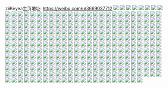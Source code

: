 ziiKeyea主页地址: https://weibo.com/u/3669037712 
![](https://wx4.sinaimg.cn/mw2000/dab11290ly1h90bfp0ahkj20u0140qeq.jpg) 
![](https://wx4.sinaimg.cn/mw2000/dab11290ly1h90bfl5x6yj20u014043h.jpg) 
![](https://wx4.sinaimg.cn/mw2000/dab11290ly1h90bfoqyauj20u0140gun.jpg) 
![](https://wx4.sinaimg.cn/mw2000/dab11290ly1h90bfm1i1wj20u0140gqx.jpg) 
![](https://wx4.sinaimg.cn/mw2000/dab11290ly1h90bfkwg1oj20u0140n1d.jpg) 
![](https://wx4.sinaimg.cn/mw2000/dab11290ly1h90bfmh1rrj20u01hc12x.jpg) 
![](https://wx4.sinaimg.cn/mw2000/dab11290ly1h90bfnj4adj20u01hcqgx.jpg) 
![](https://wx4.sinaimg.cn/mw2000/dab11290ly1h90bfmqtshj20u013z14d.jpg) 
![](https://wx4.sinaimg.cn/mw2000/dab11290ly1h90bfn1u70j20u0140grf.jpg) 
![](https://wx4.sinaimg.cn/mw2000/dab11290ly1h8uifvo1wyj20u013zdri.jpg) 
![](https://wx4.sinaimg.cn/mw2000/dab11290ly1h8uifuja29j20u013zwmo.jpg) 
![](https://wx4.sinaimg.cn/mw2000/dab11290ly1h8uifp290lj21400u0jzn.jpg) 
![](https://wx4.sinaimg.cn/mw2000/dab11290ly1h8uifsthz6j20u013zqad.jpg) 
![](https://wx4.sinaimg.cn/mw2000/dab11290ly1h8uifohm7uj20u0141dmg.jpg) 
![](https://wx4.sinaimg.cn/mw2000/dab11290ly1h8uighnpkjj20u013ztfg.jpg) 
![](https://wx4.sinaimg.cn/mw2000/dab11290ly1h8uifpdk8xj21400u0ai7.jpg) 
![](https://wx4.sinaimg.cn/mw2000/dab11290ly1h8pppmlab0j21400u0wju.jpg) 
![](https://wx4.sinaimg.cn/mw2000/dab11290ly1h8l747a9tgj20u0140dm1.jpg) 
![](https://wx4.sinaimg.cn/mw2000/dab11290ly1h8l74728kjj20u0140wno.jpg) 
![](https://wx4.sinaimg.cn/mw2000/dab11290ly1h8l747yo17j20u013ggvt.jpg) 
![](https://wx4.sinaimg.cn/mw2000/dab11290ly1h8l747gy8yj20u0140wjx.jpg) 
![](https://wx4.sinaimg.cn/mw2000/dab11290ly1h8l746h9lbj20u0140jy3.jpg) 
![](https://wx4.sinaimg.cn/mw2000/dab11290ly1h8l747q6xsj213v0u0n2e.jpg) 
![](https://wx4.sinaimg.cn/mw2000/dab11290ly1h8l7467looj20u0140wnd.jpg) 
![](https://wx4.sinaimg.cn/mw2000/dab11290ly1h8l746spgjj20u01400vh.jpg) 
![](https://wx4.sinaimg.cn/mw2000/dab11290ly1h8l745r8e2j20u0140n6l.jpg) 
![](https://wx4.sinaimg.cn/mw2000/dab11290ly1h8l7gggxptj20u013jaes.jpg) 
![](https://wx4.sinaimg.cn/mw2000/dab11290ly1h8j0nbx1e3j20sx0mktbl.jpg) 
![](https://wx4.sinaimg.cn/mw2000/dab11290ly1h7y781mwpzj20u0140n0t.jpg) 
![](https://wx4.sinaimg.cn/mw2000/dab11290ly1h7jpbyd9t4j21400u0q9y.jpg) 
![](https://wx4.sinaimg.cn/mw2000/dab11290ly1h7el4meov8j222o340n92.jpg) 
![](https://wx4.sinaimg.cn/mw2000/dab11290ly1h7el503u77j22bz340tle.jpg) 
![](https://wx4.sinaimg.cn/mw2000/dab11290ly1h7el5i9cx0j22c1340thz.jpg) 
![](https://wx4.sinaimg.cn/mw2000/dab11290ly1h76hq5ljq8j209p0jejrh.jpg) 
![](https://wx4.sinaimg.cn/mw2000/dab11290ly1h76hq5x5qcj20s00il0sr.jpg) 
![](https://wx4.sinaimg.cn/mw2000/dab11290ly1h76gtj6l0yj20u0140n1v.jpg) 
![](https://wx4.sinaimg.cn/mw2000/dab11290ly1h76gtifltvj20u014pqan.jpg) 
![](https://wx4.sinaimg.cn/mw2000/dab11290ly1h76gthmwoej20u0140n89.jpg) 
![](https://wx4.sinaimg.cn/mw2000/dab11290ly1h6up5websxj22c0340qv6.jpg) 
![](https://wx4.sinaimg.cn/mw2000/dab11290ly1h6up5x0nbhj23401r0x3p.jpg) 
![](https://wx4.sinaimg.cn/mw2000/dab11290ly1h6up0hkq9nj230b29ahdu.jpg) 
![](https://wx4.sinaimg.cn/mw2000/dab11290ly1h6up5xl4cgj23401r07wh.jpg) 
![](https://wx4.sinaimg.cn/mw2000/dab11290ly1h6shs5jo77j20wi0i6444.jpg) 
![](https://wx4.sinaimg.cn/mw2000/dab11290ly1h6shs49ej6j20u0140toi.jpg) 
![](https://wx4.sinaimg.cn/mw2000/dab11290ly1h6shs1dfr2j20u01hcdm5.jpg) 
![](https://wx4.sinaimg.cn/mw2000/dab11290ly1h6shs4p2zsj21hc0u0q8b.jpg) 
![](https://wx4.sinaimg.cn/mw2000/dab11290ly1h6shs7gktnj20u01hctoy.jpg) 
![](https://wx4.sinaimg.cn/mw2000/dab11290ly1h6shs906mej20u0190tco.jpg) 
![](https://wx4.sinaimg.cn/mw2000/dab11290ly1h6shs37p58j20wi0i7dk4.jpg) 
![](https://wx4.sinaimg.cn/mw2000/dab11290ly1h6shs1u0q6j20u0140dm9.jpg) 
![](https://wx4.sinaimg.cn/mw2000/dab11290ly1h6shs9n97xj21hc0u07ax.jpg) 
![](https://wx4.sinaimg.cn/mw2000/dab11290ly1h6shsa8p7ij20u01hcafz.jpg) 
![](https://wx4.sinaimg.cn/mw2000/dab11290ly1h6shsapht4j20u01hcgox.jpg) 
![](https://wx4.sinaimg.cn/mw2000/dab11290ly1h6lf66082tj23402c04dn.jpg) 
![](https://wx4.sinaimg.cn/mw2000/dab11290ly1h6lf64n7zhj22c0340guj.jpg) 
![](https://wx4.sinaimg.cn/mw2000/dab11290ly1h6a2wcb3oej20wi0gujs5.jpg) 
![](https://wx4.sinaimg.cn/mw2000/dab11290ly1h69xaaz2v1j20u014048w.jpg) 
![](https://wx4.sinaimg.cn/mw2000/dab11290ly1h69xabcyquj20u014075i.jpg) 
![](https://wx4.sinaimg.cn/mw2000/dab11290ly1h69xaahnpxj20u014247b.jpg) 
![](https://wx4.sinaimg.cn/mw2000/dab11290ly1h67onfyuawj20u0140dms.jpg) 
![](https://wx4.sinaimg.cn/mw2000/dab11290ly1h67ondnp9jj211i0u0wj2.jpg) 
![](https://wx4.sinaimg.cn/mw2000/dab11290ly1h67ond5b2nj21hc0u0wj0.jpg) 
![](https://wx4.sinaimg.cn/mw2000/dab11290ly1h644yg806cj20lo2b1qbt.jpg) 
![](https://wx4.sinaimg.cn/mw2000/dab11290ly1h61yc24nlnj21kw11w1kx.jpg) 
![](https://wx4.sinaimg.cn/mw2000/dab11290ly1h61yc4rpqij21kw16o4qp.jpg) 
![](https://wx4.sinaimg.cn/mw2000/dab11290ly1h61ycc4jd6j23402c0qv7.jpg) 
![](https://wx4.sinaimg.cn/mw2000/dab11290ly1h61ycdmfnxj20nl0ze7gk.jpg) 
![](https://wx4.sinaimg.cn/mw2000/dab11290ly1h61ycfpxkhj20sx17dwje.jpg) 
![](https://wx4.sinaimg.cn/mw2000/dab11290ly1h61ycikpwxj23402c0b2a.jpg) 
![](https://wx4.sinaimg.cn/mw2000/dab11290ly1h61ycj4u6pj20wi17cdhg.jpg) 
![](https://wx4.sinaimg.cn/mw2000/dab11290ly1h5um5qqarcj20u0140wk8.jpg) 
![](https://wx4.sinaimg.cn/mw2000/dab11290ly1h5um5rwflej20u0140jx8.jpg) 
![](https://wx4.sinaimg.cn/mw2000/dab11290ly1h5ekul6dd8j21kw2dchdv.jpg) 
![](https://wx4.sinaimg.cn/mw2000/dab11290ly1h5eku7wn0gj22dc1kw4qq.jpg) 
![](https://wx4.sinaimg.cn/mw2000/dab11290ly1h5ekuhy7rjj22c03414qu.jpg) 
![](https://wx4.sinaimg.cn/mw2000/dab11290ly1h5eku8xapqj22dc1kw1ky.jpg) 
![](https://wx4.sinaimg.cn/mw2000/dab11290ly1h5eku4mzgrj21kw2dc4qq.jpg) 
![](https://wx4.sinaimg.cn/mw2000/dab11290ly1h5dswzwsrgj22b032p7wi.jpg) 
![](https://wx4.sinaimg.cn/mw2000/dab11290ly1h5dswynlv6j22c0340e82.jpg) 
![](https://wx4.sinaimg.cn/mw2000/dab11290ly1h5dsx1t326j228y1hyu0x.jpg) 
![](https://wx4.sinaimg.cn/mw2000/dab11290ly1h5dsx0wv3uj21hm28gkjl.jpg) 
![](https://wx4.sinaimg.cn/mw2000/dab11290ly1h5cogo88v6j21900u0n5s.jpg) 
![](https://wx4.sinaimg.cn/mw2000/dab11290ly1h5cognlsb2j20u01907fl.jpg) 
![](https://wx4.sinaimg.cn/mw2000/dab11290ly1h5cogoqjkmj21400u0tgb.jpg) 
![](https://wx4.sinaimg.cn/mw2000/dab11290ly1h5cogpam7tj21900u0k2i.jpg) 
![](https://wx4.sinaimg.cn/mw2000/dab11290ly1h5cogpywvij21900u0k1u.jpg) 
![](https://wx4.sinaimg.cn/mw2000/dab11290ly1h5cogqr7mtj21900u0ds4.jpg) 
![](https://wx4.sinaimg.cn/mw2000/dab11290ly1h5cogt9m7fj20u0140qcp.jpg) 
![](https://wx4.sinaimg.cn/mw2000/dab11290ly1h5cogupuhdj20u0140wpi.jpg) 
![](https://wx4.sinaimg.cn/mw2000/dab11290ly1h57v8sszcij21910u0n7w.jpg) 
![](https://wx4.sinaimg.cn/mw2000/dab11290ly1h57v8qygllj21900u0ajm.jpg) 
![](https://wx4.sinaimg.cn/mw2000/dab11290ly1h4rnvhtl2xj23402c01kz.jpg) 
![](https://wx4.sinaimg.cn/mw2000/dab11290ly1h4rnuclxc9j22c03404qq.jpg) 
![](https://wx4.sinaimg.cn/mw2000/dab11290ly1h4ra5b4c92j22c0340b2a.jpg) 
![](https://wx4.sinaimg.cn/mw2000/dab11290ly1h4ra6r031ij22c0340kjm.jpg) 
![](https://wx4.sinaimg.cn/mw2000/dab11290ly1h4rabvp7ddj22c0340hdv.jpg) 
![](https://wx4.sinaimg.cn/mw2000/dab11290ly1h4ra95guwij22c033zu0z.jpg) 
![](https://wx4.sinaimg.cn/mw2000/dab11290ly1h4ra9r16fkj20wi0m5aew.jpg) 
![](https://wx4.sinaimg.cn/mw2000/dab11290ly1h4lou5yzerj21j02pse82.jpg) 
![](https://wx4.sinaimg.cn/mw2000/dab11290ly1h4ku7x5lg8j21400u0tjr.jpg) 
![](https://wx4.sinaimg.cn/mw2000/dab11290ly1h45obw7119j22ps1j04qp.jpg) 
![](https://wx4.sinaimg.cn/mw2000/dab11290ly1h45obyxg2fj20wi1v5wi5.jpg) 
![](https://wx4.sinaimg.cn/mw2000/dab11290ly1h45obzte87j20v90kowxc.jpg) 
![](https://wx4.sinaimg.cn/mw2000/dab11290ly1h415cqedxlj20wi1s0n5e.jpg) 
![](https://wx4.sinaimg.cn/mw2000/dab11290ly1h3m7r9tztpj20ox17ttha.jpg) 
![](https://wx4.sinaimg.cn/mw2000/dab11290ly1h3m7ra80stj20u01hcdpp.jpg) 
![](https://wx4.sinaimg.cn/mw2000/dab11290ly1h3m7rayrljj20u01hcdqm.jpg) 
![](https://wx4.sinaimg.cn/mw2000/dab11290ly1h3m7r6cobkj21hc0u0k08.jpg) 
![](https://wx4.sinaimg.cn/mw2000/dab11290ly1h3m7r7mnx4j21900u0woi.jpg) 
![](https://wx4.sinaimg.cn/mw2000/dab11290ly1h3m7r8l62zj20u0190dr6.jpg) 
![](https://wx4.sinaimg.cn/mw2000/dab11290ly1h3m7r6vg1wj20u0190n82.jpg) 
![](https://wx4.sinaimg.cn/mw2000/dab11290ly1h3m7r5mjc6j21900u0qem.jpg) 
![](https://wx4.sinaimg.cn/mw2000/dab11290ly1h3m7r95yrbj21900u0qf2.jpg) 
![](https://wx4.sinaimg.cn/mw2000/dab11290ly1h3ceoirr8aj20pe0blwkc.jpg) 
![](https://wx4.sinaimg.cn/mw2000/dab11290ly1h3b1gnqihij20s60mf75w.jpg) 
![](https://wx4.sinaimg.cn/mw2000/dab11290ly1h2sxibtyzej20dw0dwq43.jpg) 
![](https://wx4.sinaimg.cn/mw2000/dab11290ly1h23m5qzyo1j20wi1ycnfi.jpg) 
![](https://wx4.sinaimg.cn/mw2000/dab11290ly1h1pag5eh9qj23402c0npf.jpg) 
![](https://wx4.sinaimg.cn/mw2000/dab11290ly1h1pagrt09wj22c0340x6q.jpg) 
![](https://wx4.sinaimg.cn/mw2000/dab11290ly1h1pag3qvd7j22c0340hdv.jpg) 
![](https://wx4.sinaimg.cn/mw2000/dab11290ly1h0wi6i0dhnj20wi1d8arv.jpg) 
![](https://wx4.sinaimg.cn/mw2000/dab11290ly1h0wi75zezuj20u0140wsb.jpg) 
![](https://wx4.sinaimg.cn/mw2000/dab11290ly1h0eegqwzn0j23402c0kjm.jpg) 
![](https://wx4.sinaimg.cn/mw2000/dab11290ly1h0eegpgz52j22c0340e81.jpg) 
![](https://wx4.sinaimg.cn/mw2000/dab11290ly1h0eegsiejcj217c0wiwtg.jpg) 
![](https://wx4.sinaimg.cn/mw2000/dab11290ly1h0eegsrwj7j20wi0jv75x.jpg) 
![](https://wx4.sinaimg.cn/mw2000/dab11290ly1h00kt4yjwyj20wi17c13k.jpg) 
![](https://wx4.sinaimg.cn/mw2000/dab11290ly1h00kt4o07jj20wi17cgwx.jpg) 
![](https://wx4.sinaimg.cn/mw2000/dab11290ly1h00kt57lezj20wi17cn6k.jpg) 
![](https://wx4.sinaimg.cn/mw2000/dab11290ly1gzzkeu1x8kj22ps1j0kjl.jpg) 
![](https://wx4.sinaimg.cn/mw2000/dab11290ly1gzzkep8nb2j20wi0i2tgy.jpg) 
![](https://wx4.sinaimg.cn/mw2000/dab11290ly1gzzkerp365j23402c07wi.jpg) 
![](https://wx4.sinaimg.cn/mw2000/dab11290ly1gzzkgjwwjkj22ps1j0e81.jpg) 
![](https://wx4.sinaimg.cn/mw2000/dab11290ly1gzzkgoa9w8j22ps1j0hdt.jpg) 
![](https://wx4.sinaimg.cn/mw2000/dab11290ly1gzzkgq7f6kj22c0340x6r.jpg) 
![](https://wx4.sinaimg.cn/mw2000/dab11290ly1gzzkgr7kr4j23402c0hdu.jpg) 
![](https://wx4.sinaimg.cn/mw2000/dab11290ly1gz5f4r9csqj22c03401ky.jpg) 
![](https://wx4.sinaimg.cn/mw2000/dab11290ly1gz5f4s3cbfj22bz3404qq.jpg) 
![](https://wx4.sinaimg.cn/mw2000/dab11290ly1gz5f4srncrj22bz340kjl.jpg) 
![](https://wx4.sinaimg.cn/mw2000/dab11290ly1gz5ez99133j217c0wik8k.jpg) 
![](https://wx4.sinaimg.cn/mw2000/dab11290ly1gz5f0tb5yrj22bz340e82.jpg) 
![](https://wx4.sinaimg.cn/mw2000/dab11290ly1gz5ezj662sj20nb0yx7bv.jpg) 
![](https://wx4.sinaimg.cn/mw2000/dab11290ly1gz5f0ro0dtj22c0340kjo.jpg) 
![](https://wx4.sinaimg.cn/mw2000/dab11290ly1gz5eze65f4j23402c01l0.jpg) 
![](https://wx4.sinaimg.cn/mw2000/dab11290ly1gz5ezflocyj22wa268qv5.jpg) 
![](https://wx4.sinaimg.cn/mw2000/dab11290ly1gz5f0s4iihj20vo15y7iq.jpg) 
![](https://wx4.sinaimg.cn/mw2000/dab11290ly1gz5ezirww6j22ps1j0qv5.jpg) 
![](https://wx4.sinaimg.cn/mw2000/dab11290ly1gz5ezjnwy6j22ps1j0b29.jpg) 
![](https://wx4.sinaimg.cn/mw2000/dab11290ly1gz5ez8lkuoj21j02ai4qq.jpg) 
![](https://wx4.sinaimg.cn/mw2000/dab11290gy1gyzl579ivmj20u0140n4c.jpg) 
![](https://wx4.sinaimg.cn/mw2000/dab11290gy1gyzlrl97zyj21400u0wie.jpg) 
![](https://wx4.sinaimg.cn/mw2000/dab11290ly1gyo3mpkhmlj22ps1j0npe.jpg) 
![](https://wx4.sinaimg.cn/mw2000/dab11290ly1gyo3mxhxj8j22t323t7wi.jpg) 
![](https://wx4.sinaimg.cn/mw2000/dab11290ly1gyo3mvkyklj220820841q.jpg) 
![](https://wx4.sinaimg.cn/mw2000/dab11290ly1gyo3mv6djwj222y22zaw3.jpg) 
![](https://wx4.sinaimg.cn/mw2000/dab11290ly1gyo3mw25ghj22c02c0h54.jpg) 
![](https://wx4.sinaimg.cn/mw2000/dab11290ly1gyo3n1iyh1j20wh1as7jb.jpg) 
![](https://wx4.sinaimg.cn/mw2000/dab11290ly1gyo3mnlm19j23402c0e82.jpg) 
![](https://wx4.sinaimg.cn/mw2000/dab11290ly1gyo3n14cquj21eb1kewxl.jpg) 
![](https://wx4.sinaimg.cn/mw2000/dab11290ly1gyo3mrtxqpj23402c0e82.jpg) 
![](https://wx4.sinaimg.cn/mw2000/dab11290ly1gyo3n20owvj20wi17cdre.jpg) 
![](https://wx4.sinaimg.cn/mw2000/dab11290ly1gyo3n0lvm7j22da1kwe81.jpg) 
![](https://wx4.sinaimg.cn/mw2000/dab11290ly1gyo3n2fgwlj20wi17cqct.jpg) 
![](https://wx4.sinaimg.cn/mw2000/dab11290ly1gylr47sg7rj20wi1ycwu6.jpg) 
![](https://wx4.sinaimg.cn/mw2000/dab11290ly1gylr48j4nij20wi1yck32.jpg) 
![](https://wx4.sinaimg.cn/mw2000/dab11290ly1gylr495at4j20wi1ycqeb.jpg) 
![](https://wx4.sinaimg.cn/mw2000/dab11290ly1gy8w053am8j20u00zaac0.jpg) 
![](https://wx4.sinaimg.cn/mw2000/dab11290ly1gxqk64nc0uj21400u0dnm.jpg) 
![](https://wx4.sinaimg.cn/mw2000/dab11290ly1gxqkc5dm4yj21400u048f.jpg) 
![](https://wx4.sinaimg.cn/mw2000/dab11290ly1gxqk8ps0ufj20pu08uq3r.jpg) 
![](https://wx4.sinaimg.cn/mw2000/dab11290ly1gxqk655522j21400u0tdw.jpg) 
![](https://wx4.sinaimg.cn/mw2000/dab11290ly1gxqk61o9b6j20u014078m.jpg) 
![](https://wx4.sinaimg.cn/mw2000/dab11290ly1gxqk66e1gcj213u0u0tdj.jpg) 
![](https://wx4.sinaimg.cn/mw2000/dab11290ly1gxqk65q2j3j20u00u0ac7.jpg) 
![](https://wx4.sinaimg.cn/mw2000/dab11290ly1gxqk61c67aj20tq0i975s.jpg) 
![](https://wx4.sinaimg.cn/mw2000/dab11290ly1gxqk60jdk8j21400u0dnu.jpg) 
![](https://wx4.sinaimg.cn/mw2000/dab11290ly1gxqk6023nrj20u00u0afl.jpg) 
![](https://wx4.sinaimg.cn/mw2000/dab11290ly1gxqk5z641jj21400u048h.jpg) 
![](https://wx4.sinaimg.cn/mw2000/dab11290ly1gxqk5y2ob0j21400u0grr.jpg) 
![](https://wx4.sinaimg.cn/mw2000/dab11290ly1gxqk5x153gj20u0140q9c.jpg) 
![](https://wx4.sinaimg.cn/mw2000/dab11290ly1gxqk5xjtbxj20u00u0q8f.jpg) 
![](https://wx4.sinaimg.cn/mw2000/dab11290ly1gxqk611al4j20u0140ten.jpg) 
![](https://wx4.sinaimg.cn/mw2000/dab11290ly1gxqk66t3xvj20u013z0un.jpg) 
![](https://wx4.sinaimg.cn/mw2000/dab11290ly1gxedopb8ffj20u00gb0ui.jpg) 
![](https://wx4.sinaimg.cn/mw2000/dab11290ly1gxedopgpeej20q70ar0uh.jpg) 
![](https://wx4.sinaimg.cn/mw2000/dab11290ly1gxedoppihvj20qm0ja0yi.jpg) 
![](https://wx4.sinaimg.cn/mw2000/dab11290ly1gx9cwqys1aj20uk4y97wi.jpg) 
![](https://wx4.sinaimg.cn/mw2000/dab11290ly1gx9cwiz7i3j212c1f4wvq.jpg) 
![](https://wx4.sinaimg.cn/mw2000/dab11290ly1gx9cz6bhu4j21400u0qeo.jpg) 
![](https://wx4.sinaimg.cn/mw2000/dab11290ly1gx9cw8pu96j20tv33znpd.jpg) 
![](https://wx4.sinaimg.cn/mw2000/dab11290ly1gx9czdoriaj22rh3404qq.jpg) 
![](https://wx4.sinaimg.cn/mw2000/dab11290ly1gx9cw31g4dj20uk3tix6p.jpg) 
![](https://wx4.sinaimg.cn/mw2000/dab11290ly1gx9cwyxftrj212c12c122.jpg) 
![](https://wx4.sinaimg.cn/mw2000/dab11290ly1gx9cx6sg63j23342bcqv6.jpg) 
![](https://wx4.sinaimg.cn/mw2000/dab11290ly1gx9cx13fhtj212c12cgy2.jpg) 
![](https://wx4.sinaimg.cn/mw2000/dab11290ly1gx9cxb4fccj23342bcu0y.jpg) 
![](https://wx4.sinaimg.cn/mw2000/dab11290ly1gx9cwh39jgj222o340kjl.jpg) 
![](https://wx4.sinaimg.cn/mw2000/dab11290ly1gx9cvxnuauj23402c0x6q.jpg) 
![](https://wx4.sinaimg.cn/mw2000/dab11290ly1gx9cz5ilazj21400u013n.jpg) 
![](https://wx4.sinaimg.cn/mw2000/dab11290ly1gx9cwx8kdhj23402c0kjm.jpg) 
![](https://wx4.sinaimg.cn/mw2000/dab11290ly1gx9cxec1r5j21f412cna7.jpg) 
![](https://wx4.sinaimg.cn/mw2000/dab11290ly1gx9cxjin30j21f412c1fl.jpg) 
![](https://wx4.sinaimg.cn/mw2000/dab11290ly1gx9cxm4gwhj21f412ch0x.jpg) 
![](https://wx4.sinaimg.cn/mw2000/dab11290ly1gx9cwla4mvj212c1f418t.jpg) 
![](https://wx4.sinaimg.cn/mw2000/dab11290ly1gwlbf3b3gvj20p20rwabp.jpg) 
![](https://wx4.sinaimg.cn/mw2000/0040iUjCly1gvlave28ztj60u00u0tbk02.jpg) 
![](https://wx4.sinaimg.cn/mw2000/0040iUjCly1gvlavdp33cj60u01ezdja02.jpg) 
![](https://wx4.sinaimg.cn/mw2000/dab11290ly1gt1q6y4p6jj20xc18gajn.jpg) 
![](https://wx4.sinaimg.cn/mw2000/dab11290ly1gt1q6xk2wzj20xc18g47g.jpg) 
![](https://wx4.sinaimg.cn/mw2000/dab11290ly1gt1q6yi7wcj20xc18g7d2.jpg) 
![](https://wx4.sinaimg.cn/mw2000/dab11290ly1gt1q6zdx58j21w02ipe81.jpg) 
![](https://wx4.sinaimg.cn/mw2000/dab11290ly1gt1q74p6k2j22yo1o0kjm.jpg) 
![](https://wx4.sinaimg.cn/mw2000/dab11290ly1gt1q717vldj22io1w1u0x.jpg) 
![](https://wx4.sinaimg.cn/mw2000/0040iUjCly1gt1q71lvshj60u00u0n6302.jpg) 
![](https://wx4.sinaimg.cn/mw2000/dab11290ly1gt1q71xjkfj20u00ws7an.jpg) 
![](https://wx4.sinaimg.cn/mw2000/dab11290ly1gt1q72sx44j22c02c0e81.jpg) 
![](https://wx4.sinaimg.cn/mw2000/dab11290ly1grp8gugpitj20u0140azg.jpg) 
![](https://wx4.sinaimg.cn/mw2000/dab11290ly1grbwexc11sj20xc18gnpd.jpg) 
![](https://wx4.sinaimg.cn/mw2000/dab11290ly1grbwewp0hej21hc1hcb2a.jpg) 
![](https://wx4.sinaimg.cn/mw2000/dab11290ly1grbwey4qwsj20xc18gnpd.jpg) 
![](https://wx4.sinaimg.cn/mw2000/dab11290ly1grbwfgy46ij21z41hc1kz.jpg) 
![](https://wx4.sinaimg.cn/mw2000/dab11290ly1grbvy64qcpj21w12ipkjq.jpg) 
![](https://wx4.sinaimg.cn/mw2000/dab11290ly1grbwfhairfj20xc0xcnda.jpg) 
![](https://wx4.sinaimg.cn/mw2000/dab11290ly1gqiv25zvzkj20tz0ezq6e.jpg) 
![](https://wx4.sinaimg.cn/mw2000/dab11290ly1gqesm5rge9j22ip2ipx6u.jpg) 
![](https://wx4.sinaimg.cn/mw2000/dab11290ly1gqeskyg85fj21hc1hc1ky.jpg) 
![](https://wx4.sinaimg.cn/mw2000/dab11290ly1gqesme96v6j22ip2ip1l2.jpg) 
![](https://wx4.sinaimg.cn/mw2000/dab11290ly1gqesl2wgegj21hc1hcqv6.jpg) 
![](https://wx4.sinaimg.cn/mw2000/dab11290ly1gqeslw08huj22bc1jkqv8.jpg) 
![](https://wx4.sinaimg.cn/mw2000/dab11290ly1gqeslbnv0hj21mc1mcu0z.jpg) 
![](https://wx4.sinaimg.cn/mw2000/dab11290ly1gqeslpm2xdj21mc1mc4qr.jpg) 
![](https://wx4.sinaimg.cn/mw2000/dab11290ly1gqesllae2vj21mc1mckjn.jpg) 
![](https://wx4.sinaimg.cn/mw2000/dab11290ly1gqesl6go9qj21hc1hckjm.jpg) 
![](https://wx4.sinaimg.cn/mw2000/dab11290ly1gqeslfwvpsj21hc1hcx6p.jpg) 
![](https://wx4.sinaimg.cn/mw2000/dab11290ly1gq8mwt5gekj21mc1mcnpf.jpg) 
![](https://wx4.sinaimg.cn/mw2000/dab11290ly1gq8mz19ml4j21hc1hc1ky.jpg) 
![](https://wx4.sinaimg.cn/mw2000/dab11290ly1gq8n0duz7uj22bc1jk1kz.jpg) 
![](https://wx4.sinaimg.cn/mw2000/dab11290ly1gq8mzsmif9j21hc1hc4qq.jpg) 
![](https://wx4.sinaimg.cn/mw2000/dab11290ly1gq8n00vlx6j21hc1hcb2a.jpg) 
![](https://wx4.sinaimg.cn/mw2000/dab11290ly1gq8mzfscstj21hc1hc1ky.jpg) 
![](https://wx4.sinaimg.cn/mw2000/dab11290ly1gq8n085tjlj225s1mcx6r.jpg) 
![](https://wx4.sinaimg.cn/mw2000/dab11290ly1gq8mzccgt6j21jk1jke82.jpg) 
![](https://wx4.sinaimg.cn/mw2000/dab11290ly1gq8mxuzpz4j22bc1jknpf.jpg) 
![](https://wx4.sinaimg.cn/mw2000/dab11290ly1gq8mx1w67vj21k0340u0y.jpg) 
![](https://wx4.sinaimg.cn/mw2000/dab11290ly1gq8mzlf46lj21hc1hckjl.jpg) 
![](https://wx4.sinaimg.cn/mw2000/dab11290ly1gq8mxaq39jj21hc1hcnpd.jpg) 
![](https://wx4.sinaimg.cn/mw2000/dab11290ly1gq8my3mlz7j21hc1hc4qq.jpg) 
![](https://wx4.sinaimg.cn/mw2000/dab11290ly1gq8myh9kbtj21hc1hchdu.jpg) 
![](https://wx4.sinaimg.cn/mw2000/dab11290ly1gq8myokos7j21hc1hce82.jpg) 
![](https://wx4.sinaimg.cn/mw2000/dab11290ly1gq8myu0n4fj21hc1hchdu.jpg) 
![](https://wx4.sinaimg.cn/mw2000/dab11290ly1gq8myxxh1fj21hc1hchdu.jpg) 
![](https://wx4.sinaimg.cn/mw2000/dab11290ly1gq8mz6mrfkj21hc1hc1ky.jpg) 
![](https://wx4.sinaimg.cn/mw2000/dab11290ly1gq0vlyfmozj21hc1hchdu.jpg) 
![](https://wx4.sinaimg.cn/mw2000/dab11290ly1gq0vlztxfxj21hc1hcnpe.jpg) 
![](https://wx4.sinaimg.cn/mw2000/dab11290ly1gpttro0v03j22ip1ohkjm.jpg) 
![](https://wx4.sinaimg.cn/mw2000/dab11290ly1gpttrk842xj21f41ohx6q.jpg) 
![](https://wx4.sinaimg.cn/mw2000/dab11290ly1gpttrtb35jj22iq1oiu0z.jpg) 
![](https://wx4.sinaimg.cn/mw2000/dab11290ly1gpttrd17kwj22iq1ohe83.jpg) 
![](https://wx4.sinaimg.cn/mw2000/dab11290ly1gpttru59uqj21900u04cf.jpg) 
![](https://wx4.sinaimg.cn/mw2000/dab11290ly1gpttr8kkxtj22ip1ohhdv.jpg) 
![](https://wx4.sinaimg.cn/mw2000/dab11290ly1gpttrfu834j21ni1nikjl.jpg) 
![](https://wx4.sinaimg.cn/mw2000/dab11290ly1gpttrzv04vj22iq1ohb2c.jpg) 
![](https://wx4.sinaimg.cn/mw2000/dab11290ly1gptts5xla2j22ip1ohhdw.jpg) 
![](https://wx4.sinaimg.cn/mw2000/dab11290ly1gpoaquqmp6j212c12c4qp.jpg) 
![](https://wx4.sinaimg.cn/mw2000/dab11290ly1gpoar126c8j212c12c1kx.jpg) 
![](https://wx4.sinaimg.cn/mw2000/dab11290ly1gpoaxxwq5xj212c12c4qp.jpg) 
![](https://wx4.sinaimg.cn/mw2000/dab11290ly1gpoaxwlt8uj212c12c1kx.jpg) 
![](https://wx4.sinaimg.cn/mw2000/dab11290ly1gpoaqx7m7aj212c12c4qp.jpg) 
![](https://wx4.sinaimg.cn/mw2000/dab11290ly1gpoaxazuscj212c12chcy.jpg) 
![](https://wx4.sinaimg.cn/mw2000/dab11290gy1gp9b2avva6j21f412c7wh.jpg) 
![](https://wx4.sinaimg.cn/mw2000/dab11290gy1gp9b2dkqz9j20ui0ipwoa.jpg) 
![](https://wx4.sinaimg.cn/mw2000/dab11290gy1gp9b2cy5g8j21f412cb29.jpg) 
![](https://wx4.sinaimg.cn/mw2000/dab11290ly1go6hkcy02qj21jk1jkhdv.jpg) 
![](https://wx4.sinaimg.cn/mw2000/dab11290ly1gnxqnhw72pj20u00u010i.jpg) 
![](https://wx4.sinaimg.cn/mw2000/dab11290ly1gnxqou0rtnj21jk15ou0x.jpg) 
![](https://wx4.sinaimg.cn/mw2000/dab11290ly1gnhldjf5yxj215o2euqv6.jpg) 
![](https://wx4.sinaimg.cn/mw2000/dab11290ly1gnhldkq2dnj215o2lr7wj.jpg) 
![](https://wx4.sinaimg.cn/mw2000/dab11290ly1gnhldox3u9j215o78fe88.jpg) 
![](https://wx4.sinaimg.cn/mw2000/dab11290ly1gnhldqky1qj215o4di1kz.jpg) 
![](https://wx4.sinaimg.cn/mw2000/dab11290ly1gnhldrsm6uj21jk15ob2a.jpg) 
![](https://wx4.sinaimg.cn/mw2000/dab11290ly1gnhldt0x8vj22io16tb2b.jpg) 
![](https://wx4.sinaimg.cn/mw2000/dab11290ly1gne4i1h8e4j21jk15ob2a.jpg) 
![](https://wx4.sinaimg.cn/mw2000/dab11290ly1gne4iqa9syj21hc1z4qv6.jpg) 
![](https://wx4.sinaimg.cn/mw2000/dab11290ly1gne4hykg13j21i01i01ky.jpg) 
![](https://wx4.sinaimg.cn/mw2000/dab11290ly1gne4i7k2xwj21z41hcqv6.jpg) 
![](https://wx4.sinaimg.cn/mw2000/dab11290ly1gne4hnbwtkj20wp0itdui.jpg) 
![](https://wx4.sinaimg.cn/mw2000/dab11290ly1gne4ic8p19j21z41hcnpe.jpg) 
![](https://wx4.sinaimg.cn/mw2000/dab11290ly1gne4im1btsj21r42dcu0z.jpg) 
![](https://wx4.sinaimg.cn/mw2000/dab11290ly1gne4i3ftngj2114113b29.jpg) 
![](https://wx4.sinaimg.cn/mw2000/dab11290ly1gnbbttwpptj21jk15onpe.jpg) 
![](https://wx4.sinaimg.cn/mw2000/dab11290ly1gmpqfunu29j21w02iokjq.jpg) 
![](https://wx4.sinaimg.cn/mw2000/dab11290ly1gmpqfhsm6bj22io1w0npg.jpg) 
![](https://wx4.sinaimg.cn/mw2000/dab11290ly1gmpqfrwya2j226l1w0x6s.jpg) 
![](https://wx4.sinaimg.cn/mw2000/dab11290ly1gmpqfp5ubsj22io1w04qu.jpg) 
![](https://wx4.sinaimg.cn/mw2000/dab11290ly1gmpqfms1nrj22io1w0hdw.jpg) 
![](https://wx4.sinaimg.cn/mw2000/dab11290ly1gmpqfkcbbtj22io1w0b2f.jpg) 
![](https://wx4.sinaimg.cn/mw2000/dab11290ly1glwyu4mn9jj20u00u07b8.jpg) 
![](https://wx4.sinaimg.cn/mw2000/dab11290ly1glwyozod9ij21hc0u078o.jpg) 
![](https://wx4.sinaimg.cn/mw2000/dab11290ly1glwyoagj7jj20u00u0gqj.jpg) 
![](https://wx4.sinaimg.cn/mw2000/dab11290ly1glwyonk3fzj21400u0jwm.jpg) 
![](https://wx4.sinaimg.cn/mw2000/dab11290ly1glwyp6w6j8j20u00u043e.jpg) 
![](https://wx4.sinaimg.cn/mw2000/dab11290ly1glj6pn0ghhj20u00u0adc.jpg) 
![](https://wx4.sinaimg.cn/mw2000/dab11290ly1glj6pjzannj20qf0qft9p.jpg) 
![](https://wx4.sinaimg.cn/mw2000/dab11290ly1glj6plnkz0j20u00u041d.jpg) 
![](https://wx4.sinaimg.cn/mw2000/dab11290ly1glj6pqfowdj20u00u0gnh.jpg) 
